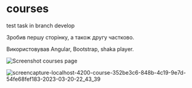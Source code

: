 # courses
test task in branch develop

Зробив першу сторінку, а також другу частково.

Використовував Angular, Bootstrap, shaka player.

![Screenshot courses page](https://user-images.githubusercontent.com/65929550/226227035-4e5cc6a2-9cb9-4923-b6b0-12d0b78e3deb.png)


![screencapture-localhost-4200-course-352be3c6-848b-4c19-9e7d-54fe68fef183-2023-03-20-22_43_39](https://user-images.githubusercontent.com/65929550/226462021-43098c7c-0c6d-4bd7-893e-645dfa8ed675.png)
